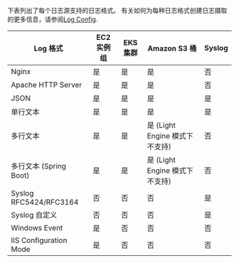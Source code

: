 下表列出了每个日志源支持的日志格式。 有关如何为每种日志格式创建日志摄取的更多信息，请参阅[Log Config](./create-log-config.md).

| Log 格式               | EC2 实例组 | EKS 集群 | Amazon S3 桶                   | Syslog |
| ---------------------- | ---------- | -------- | ------------------------------ | ------ |
| Nginx                  | 是         | 是       | 是                             | 否     |
| Apache HTTP Server     | 是         | 是       | 是                             | 否     |
| JSON                   | 是         | 是       | 是                             | 是     |
| 单行文本               | 是         | 是       | 是                             | 是     |
| 多行文本               | 是         | 是       | 是 (Light Engine 模式下不支持) | 否     |
| 多行文本 (Spring Boot) | 是         | 是       | 是 (Light Engine 模式下不支持) | 否     |
| Syslog RFC5424/RFC3164 | 否         | 否       | 否                             | 是     |
| Syslog 自定义          | 否         | 否       | 否                             | 是     |
| Windows Event          | 是         | 否       | 否                             | 否     |
| IIS Configuration Mode | 是         | 否       | 否                             | 否     |

